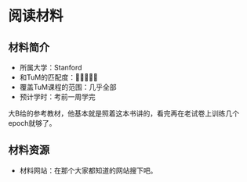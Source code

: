# 阅读材料

## 材料简介

- 所属大学：Stanford
- 和TuM的匹配度：🌟🌟🌟🌟🌟
- 覆盖TuM课程的范围：几乎全部
- 预计学时：考前一周学完

大B给的参考教材，他基本就是照着这本书讲的，看完再在老试卷上训练几个epoch就够了。

## 材料资源

- 材料网站：在那个大家都知道的网站搜下吧。